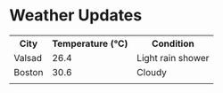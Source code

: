 # Weather Updates

<!-- WEATHER-UPDATE-START -->
<table><tr><th>City</th><th>Temperature (°C)</th><th>Condition</th></tr><tr><td>Valsad</td><td>26.4</td><td>Light rain shower</td></tr><tr><td>Boston</td><td>30.6</td><td>Cloudy</td></tr><tr><td></td><td></td><td></td></tr></table>
<!-- WEATHER-UPDATE-END -->
